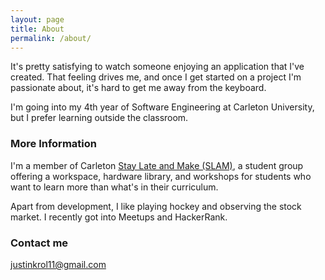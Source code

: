 ```yaml
---
layout: page
title: About
permalink: /about/
---
```


It's pretty satisfying to watch someone enjoying an application that I've created.  That feeling drives me, and once I get started on a project I'm passionate about, it's hard to get me away from the keyboard.

I'm going into my 4th year of Software Engineering at Carleton University, but I prefer learning outside the classroom.

### More Information

I'm a member of Carleton <a href="http://staylateandmake.ca/" target="_blank">Stay Late and Make (SLAM)</a>, a student group offering a workspace, hardware library, and workshops for students who want to learn more than what's in their curriculum.

Apart from development, I like playing hockey and observing the stock market.  I recently got into Meetups and HackerRank.

### Contact me

[justinkrol11@gmail.com](mailto:justinkrol11@gmail.com)
